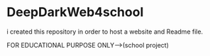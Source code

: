# DeepDarkWeb4school
i created this repository in order to host a website and Readme file.

FOR EDUCATIONAL PURPOSE ONLY-->(school project)
